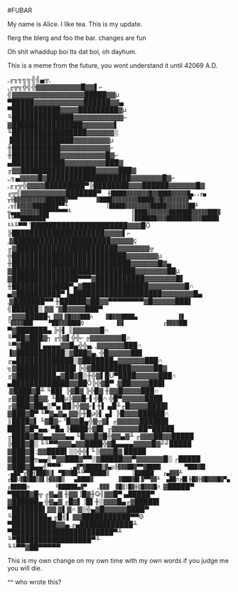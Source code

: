 #FUBAR

My name is Alice.
I like tea.
This is my update. 

flerg the blerg and foo the bar.
changes are fun

Oh shit whaddup boi
Its dat boi, oh dayhum.

This is a meme from the future, you wont understand it until 42069 A.D.

,╓╖╗╗╗╣╣▄╦,                          
,╓╦╗╬╣╬▓▓▓▓▓▓▓▓▓▓█▓▓▌⌐                        
╣▓▓▓▓▓▓▓▓▓▓▓▓▓▓▓▓█████▓▓µ                       
▀█████▓▓▓▓▓▓▓▓▓▓▓██████▓▓▄                      
▀███████████▓▓▓▓█████████▓µ                    
╙██████████████▓▓▓▓▓▓▓▓▓▓▓⌐                   
▓████████████████▓▓▓▓▓▓▓▌                   
╙█████████████████▓▓▓▓▓▓▒                  
▐██████████████▓▓▓▓▓▓▓▓µ                 
╫███████████▓▓▓▓▓▓▓▓▓▓▓⌐                
╫███████████▓▓▓▓▓▓▓▓▓▓█▓⌐               
▄████████████▓▓▓▓▓▓▓▓▓███▓               
╓▓▓█████████████████▓▓▓▓▓███▓              
,,╗▄▓▓▓▓█▓███████████████████▓▓▓▓▓▓▓█▓⌐            
,╓╓╦╬▓▓▓▓█████████▀╠████████▓▓▓██████▓▓▓▓▓▓█▓            
╓╦╣▓▓▓▓▓▓▓▓▓▓███████▀`  ╫█████▓▓▓▓▓▓▓█▓▓████▓▓▓▓▓█▄,,╓▄       
╥╬▓▓▓▓▓▓▓▓▓▓██████▓▀▀▀      ▓████▓▓▓▓▓▓▓▓█████▓▓█▓▓▓▓▓▓▓▓▀        
,╗╣▓▓▓▓▓████████▀▀╙            ]█████▓▓▓▓▓▓▓▓█████▓▓▓▓▓▓▓██╨          
╦▄▄▄▓▓▓▓▓▓███▀▀▀▀▀▀╙                   ║████▓▓▓▓▓▓▓███████▓▓▓▓▓███▓           
╙╙▀▀████████▀                          ║███████▓▓▓████████▓▓▓█████▌           
╙╙`╙▀▀                             '██████████████████████▓▓▓█Ö           
╠█████████████████████▓▓▓▓▌⌐          
,▓██████████████████████▓▓▓▓▓ç         
╓▓███████████████████████▓▓▓▓▓▓▓╦       
╬██████████████████████████▓▓▓▓▓▓▓µ      
╫███████████████████████████▓▓▓▓▓▓█▓▄     
▓████████████████████████████▓▓▓▓▓▓▓██µ    
▓███████████████▀▀▀▓███████████▓▓▓▓▓▓▓█▌    
╫█████████████▀▄▓███████████████▓▓▓▓▓▓▓▓█∩   
▄▓██████████▀▐▄████████████████████▓▓▓▓▓▓▓█▄   
,▓███████▀▀    ╫██████▓██▓▓▀▀▀▀▀▀▀▀▓█▓▓▓▓▓███▌   
╣██████▒               ▓▓          "▓█▓▓▓▓███▀   
╓▓▓▓█████╕              ▓▓           `▓█▓▓▓███∩   
▓█▓▓▓████▄             ▓▌            └▓▓▓▓███    
▀██▓▓▓████Q          ▐▓▌            ╓▓▓▓▓██▌    
`▀▓███████▄         ╠╬▌           ║▓▓▓▓▓▓█∩    
╙▀██▓███▓╕     ╓╬▓▌╬╬⌐        ╔▓▓▓▓▓▓▓█∩    
╙▀▓████▌▄▄▄▄▓▓█▄╬╬▄,      ,▓▓▓▓▓▓███∩    
▐▓███████████▒▓███▓▄,  ╬█▓▓▓▓▓██▌     
╓▄█████████████▒▓███████▄▓▓▓▓▓▓███∩     
╗▓█████████████▌╠╬▓█████████▓▓▓▓▓██▓      
╓▓█████████▄▓██▓█▒╫╬▓▌█Ü▀████▓▓▓▓▓███∩      
▄█████████████▓▓██Ö╠╬▓█▀  .▓██▓▓▓▓███▌       
.▓████▓█╨  ╙██▌ ╠▓█▓ ╠╬█▓   ╫▓▓█▓▓▓▓███∩       
╓▓███▓█▓▓,   ╙██µ╠▓▓█⌐▌╬█∩  ╬█▀▓▓▓▓▓████        
╓▓███▓██▄▒▀▄    ██╠╬▓▓⌐▌╫▌  ▄█╨╓█▓▓▓▓████▌       
▓███▓█▀ ╙▀▓▄▓▄   ▓▓╬╫█µ╬▌  ▄▌  ╠█▓▓▓██████∩      
║████▓▌     ╙▓█▓⌐ ²█▓▓█▄╬▓╦▓▌  ╓▓▓▓▓▓██████▌      
████▓█▀▄▄,     ▀█▄ ╠████╬▓█▌ ╓▓▓▓▓▓▓██▀█████      
╓████▓█▓▄▄▓▓▓▄▄   ╙█▓▓█▓█╬▓▓▄▓╨ ╓▓▓▓██▓▓█████      
╠███▓█▒    ╙╙▀▀▓▓▓▄▓▓████╬▓█▄▄▄▄▓▓▓▓█▓╝╝█████      
▓███▓█           ;▓▓████▌▒▒╬╬▌╙╠▓▓▓█▓   █████      
▓███▓█╦▄▄╣▀▓▓███▓▀▀▒▓█████▓▓▀▓▓▓▓▓▓█▒  ┌█████      
▓███▓█▄▄╣▀▀▀`'  ,▄▓▀▓█████▒▓▄µ╠▓▓▓██▓▀▀▓████▌      
▀███▓█▌      ,▄██▀╓▓█╢███▓▒▌ ▀█▓▓██╨╙▀▀█████▒      
]██████   ╓▄▓▓▓╨ ╓██Ü▓█▓██▒▓▌╠▓▓▓█▒   ▄████▓       
▓███▓█▌▓▀▀▓▓╨  ▄██∩╔█▌╫█▓╬▓█▓▓▓█▓▀▄ ╓█████∩       
╚██████▄▓▀   ,▓▓▓  ▓█▒]█▓╫▒█▓▓▓█∩ `▓█████▀        
▀████▓█╦   ╓▓▄▓  ╫▓▓ ]█▓╫Q╣▓▓█▀  ▄█████▀         
▓██████▄ ╬▓▄▓  ╓█▓▌ ]█▌╫▒▓▓▓█▄╓▓█████▌          
▀███████▌▓▓   ▓▌▓∩  ▓▒╬▄▓█▓▓▓▓▓████▀           
╙████████▄  ╓█╢▌   ▓▓███████████▀▀Θ           
▀██████████▓▓▄,╓▄████████████╨              
▀███████████████████████▀╨                
╙▀█████████████████▀╙                   
 ╙╙▀▀▓██▀▀▀▀▀                       

This is my own change on my own time with my own words
if you judge me you will die.

^^ who wrote this? 
